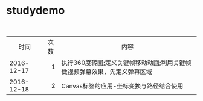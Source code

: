 # studydemo
<table>
    <tr>
          <td align="center">时间</td><td align="center">次数</td><td align="center">内容</td>
    </tr>
    <tr>
          <td>2016-12-17</td><td align="right">1</td><td>执行360度转圈;定义关键帧移动动画;利用关键帧做视频弹幕效果，先定义弹幕区域</td>
    </tr>
    <tr>
        <td>2016-12-18</td><td align="right">2</td><td>Canvas标签的应用-坐标变换与路径结合使用</td>
    </tr>
</table>
